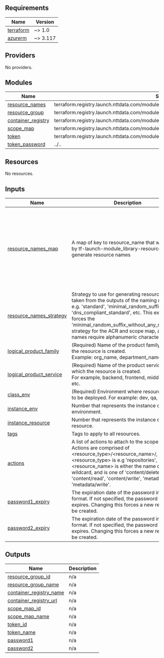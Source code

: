 <!-- BEGIN_TF_DOCS -->
## Requirements

| Name | Version |
|------|---------|
| <a name="requirement_terraform"></a> [terraform](#requirement\_terraform) | ~> 1.0 |
| <a name="requirement_azurerm"></a> [azurerm](#requirement\_azurerm) | ~> 3.117 |

## Providers

No providers.

## Modules

| Name | Source | Version |
|------|--------|---------|
| <a name="module_resource_names"></a> [resource\_names](#module\_resource\_names) | terraform.registry.launch.nttdata.com/module_library/resource_name/launch | ~> 2.0 |
| <a name="module_resource_group"></a> [resource\_group](#module\_resource\_group) | terraform.registry.launch.nttdata.com/module_primitive/resource_group/azurerm | ~> 1.0 |
| <a name="module_container_registry"></a> [container\_registry](#module\_container\_registry) | terraform.registry.launch.nttdata.com/module_primitive/container_registry/azurerm | ~> 2.0 |
| <a name="module_scope_map"></a> [scope\_map](#module\_scope\_map) | terraform.registry.launch.nttdata.com/module_primitive/container_registry_scope_map/azurerm | ~> 1.0 |
| <a name="module_token"></a> [token](#module\_token) | terraform.registry.launch.nttdata.com/module_primitive/container_registry_token/azurerm | ~> 1.0 |
| <a name="module_token_password"></a> [token\_password](#module\_token\_password) | ../.. | n/a |

## Resources

No resources.

## Inputs

| Name | Description | Type | Default | Required |
|------|-------------|------|---------|:--------:|
| <a name="input_resource_names_map"></a> [resource\_names\_map](#input\_resource\_names\_map) | A map of key to resource\_name that will be used by tf-launch-module\_library-resource\_name to generate resource names | <pre>map(object({<br/>    name       = string<br/>    max_length = optional(number, 60)<br/>    region     = optional(string, "eastus2")<br/>  }))</pre> | <pre>{<br/>  "acr": {<br/>    "name": "acr"<br/>  },<br/>  "rg": {<br/>    "name": "rg"<br/>  },<br/>  "scope_map": {<br/>    "name": "sm"<br/>  },<br/>  "token": {<br/>    "name": "tkn"<br/>  }<br/>}</pre> | no |
| <a name="input_resource_names_strategy"></a> [resource\_names\_strategy](#input\_resource\_names\_strategy) | Strategy to use for generating resource names, taken from the outputs of the naming module, e.g. 'standard', 'minimal\_random\_suffix', 'dns\_compliant\_standard', etc. This example forces the 'minimal\_random\_suffix\_without\_any\_separators' strategy for the ACR and scope map, as those names require alphanumeric characters only. | `string` | `"minimal_random_suffix"` | no |
| <a name="input_logical_product_family"></a> [logical\_product\_family](#input\_logical\_product\_family) | (Required) Name of the product family for which the resource is created.<br/>    Example: org\_name, department\_name. | `string` | `"launch"` | no |
| <a name="input_logical_product_service"></a> [logical\_product\_service](#input\_logical\_product\_service) | (Required) Name of the product service for which the resource is created.<br/>    For example, backend, frontend, middleware etc. | `string` | `"example"` | no |
| <a name="input_class_env"></a> [class\_env](#input\_class\_env) | (Required) Environment where resource is going to be deployed. For example: dev, qa, uat | `string` | `"sandbox"` | no |
| <a name="input_instance_env"></a> [instance\_env](#input\_instance\_env) | Number that represents the instance of the environment. | `number` | `0` | no |
| <a name="input_instance_resource"></a> [instance\_resource](#input\_instance\_resource) | Number that represents the instance of the resource. | `number` | `0` | no |
| <a name="input_tags"></a> [tags](#input\_tags) | Tags to apply to all resources. | `map(string)` | `{}` | no |
| <a name="input_actions"></a> [actions](#input\_actions) | A list of actions to attach to the scope map. Actions are comprised of <resource\_type>/<resource\_name>/<action>, where <resource\_type> is e.g 'repositories', <resource\_name> is either the name or a wildcard, and <action> is one of 'content/delete', 'content/read', 'content/write', 'metadata/read', 'metadata/write'. | `list(string)` | n/a | yes |
| <a name="input_password1_expiry"></a> [password1\_expiry](#input\_password1\_expiry) | The expiration date of the password in RFC3339 format. If not specified, the password never expires. Changing this forces a new resource to be created. | `string` | `null` | no |
| <a name="input_password2_expiry"></a> [password2\_expiry](#input\_password2\_expiry) | The expiration date of the password in RFC3339 format. If not specified, the password never expires. Changing this forces a new resource to be created. | `string` | `null` | no |

## Outputs

| Name | Description |
|------|-------------|
| <a name="output_resource_group_id"></a> [resource\_group\_id](#output\_resource\_group\_id) | n/a |
| <a name="output_resource_group_name"></a> [resource\_group\_name](#output\_resource\_group\_name) | n/a |
| <a name="output_container_registry_name"></a> [container\_registry\_name](#output\_container\_registry\_name) | n/a |
| <a name="output_container_registry_url"></a> [container\_registry\_url](#output\_container\_registry\_url) | n/a |
| <a name="output_scope_map_id"></a> [scope\_map\_id](#output\_scope\_map\_id) | n/a |
| <a name="output_scope_map_name"></a> [scope\_map\_name](#output\_scope\_map\_name) | n/a |
| <a name="output_token_id"></a> [token\_id](#output\_token\_id) | n/a |
| <a name="output_token_name"></a> [token\_name](#output\_token\_name) | n/a |
| <a name="output_password1"></a> [password1](#output\_password1) | n/a |
| <a name="output_password2"></a> [password2](#output\_password2) | n/a |
<!-- END_TF_DOCS -->
